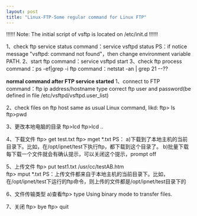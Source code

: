 ```yaml
---
layout: post
title: "Linux-FTP-Some regular command for Linux FTP"
---
```

!!!!!! Note: The initial script of vsftp is located on /etc/init.d !!!!!!

1、check ftp service status
command：service vsftpd status
PS：if notice message "vsftpd: command not found"，then change environment variable PATH. 
2、start ftp
command：service vsftpd start
3、check ftp process
command：ps -ef|grep -i ftp
command：netstat -an | grep 21 --??

**normal command after FTP service started**
1、connect to FTP    
command：ftp ip address/hostname
type correct ftp user and password(be defined in file /etc/vsftpd/vsftpd.user_list)

2、check files on ftp host
same as usual Linux command, likd:
ftp> ls 
ftp>pwd

3、更改本地电脑的目录
ftp>lcd
ftp>lcd ..

4、下载文件
ftp> get test.txt
ftp> mget *.txt 
PS：
a)下载到了本地主机的当前目录下。比如，在/opt/ipnet/test下执行ftp，都下载到这个目录了。
b)批量下载每下载一个文件就会有确认提示，可以关闭这个提示，prompt off

 5、上传文件
 ftp> put test1.txt /usr/cc/testAB.htm  
 ftp> mput *.txt
 PS：上传文件都来自于本地主机的当前目录下。比如，在/opt/ipnet/test下运行的ftp命令，则上传的文件都是/opt/ipnet/test目录下的

 6、文件传输类型
 a)查看ftp> type
  Using binary mode to transfer files.

 7、关闭
 ftp> bye
 ftp> quit
